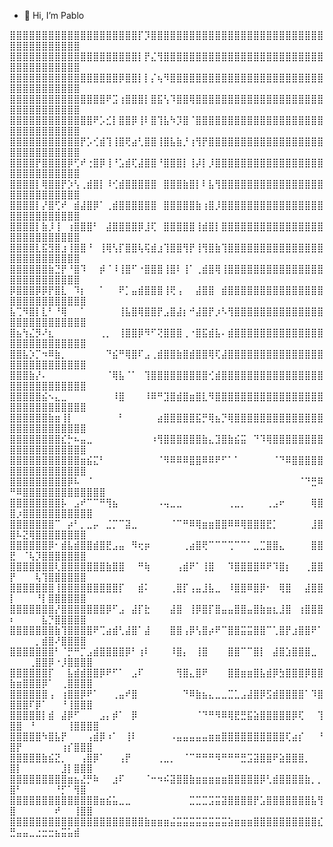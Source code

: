 - 👋 Hi, I’m Pablo

⣿⣿⣿⣿⣿⣿⣿⣿⣿⣿⣿⣿⣿⣿⣿⣿⣿⣿⣿⣿⡏⡹⣿⣿⣿⣿⣿⣿⣿⣿⣿⣿⣿⣿⣿⣿⣿⣿⣿⣿⣿⣿⣿⣿⣿⣿⣿⣿⣿⣿⣿⣿⣿⣿⣿⣿⣿⣿⣿⣿
⣿⣿⣿⣿⣿⣿⣿⣿⣿⣿⣿⣿⣿⣿⣿⣿⣿⣿⣿⣿⡇⡟⣌⢻⣿⣿⣿⣿⣿⣿⣿⣿⣿⣿⣿⣿⣿⣿⣿⣿⣿⣿⣿⣿⣿⣿⣿⣿⣿⣿⣿⣿⣿⣿⣿⣿⣿⣿⣿⣿
⣿⣿⣿⣿⣿⣿⣿⣿⣿⣿⣿⣿⣿⣿⣿⣿⣿⡿⣿⣿⡇⡇⡌⢦⠻⣿⣿⣿⣿⣿⣿⣿⣿⣿⣿⣿⣿⣿⣿⣿⣿⣿⣿⣿⣿⣿⣿⣿⣿⣿⣿⣿⣿⣿⣿⣿⣿⣿⣿⣿
⣿⣿⣿⣿⣿⣿⣿⣿⣿⣿⣿⣿⣿⣿⣿⠟⣩⢰⣿⣿⣿⡇⣿⣯⢣⠹⣿⣿⢿⣿⣿⣿⣿⣿⣿⣿⣿⣿⣿⣿⣿⣿⣿⣿⣿⣿⣿⣿⣿⣿⣿⣿⣿⣿⣿⣿⣿⣿⣿⣿
⣿⣿⣿⣿⣿⣿⣿⣿⣿⣿⣿⣿⣿⠟⡡⣊⡇⣿⣿⡿⢸⠇⣿⢹⣧⠳⡹⣿⠈⣿⣿⣿⣿⣿⣿⣿⣿⣿⣿⣿⣿⣿⣿⣿⣿⣿⣿⣿⣿⣿⣿⣿⣿⣿⣿⣿⣿⣿⣿⣿
⣿⣿⣿⣿⣿⣿⣿⣿⣿⣿⣿⡟⡡⢊⣾⢹⢸⣿⢟⣴⢃⣿⣿⢸⣿⣧⣷⡘⢰⢻⡟⣿⣿⣿⣿⣿⣿⣿⣿⣿⣿⣿⣿⣿⣿⣿⣿⣿⣿⣿⣿⣿⣿⣿⣿⣿⣿⣿⣿⣿
⣿⣿⣿⣿⡟⣿⣿⣿⣿⡿⢋⠞⢐⣿⡿⢸⠘⣡⣾⢏⣼⣿⣿⠘⣿⣿⣿⡇⢸⡼⡇⡸⣿⣿⣿⣿⣿⣿⣿⣿⣿⣿⣿⣿⣿⣿⣿⣿⣿⣿⣿⣿⣿⣿⣿⣿⣿⣿⣿⣿
⣿⣿⣿⣿⡇⢿⣿⣿⡟⡱⢣⢀⣾⣿⡇⠸⢊⣾⣿⣿⣿⣿⣿⠀⣿⣿⣿⣷⣿⡇⠇⣧⢻⣿⣿⣿⣿⣿⣿⣿⣿⣿⣿⣿⣿⣿⣿⣿⣿⣿⣿⣿⣿⣿⣿⣿⣿⣿⣿⣿
⣿⣿⣿⣿⡇⡜⣿⢋⠞⠀⣾⣼⣿⡿⠁⢀⣾⣿⣿⣿⣿⣿⣿⠀⣿⣿⣿⣿⣿⣷⢰⣿⡸⣿⣿⣿⣿⣿⣿⣿⣿⣿⣿⣿⣿⣿⣿⣿⣿⣿⣿⣿⣿⣿⣿⣿⣿⣿⣿⣿
⣿⣿⣿⣿⡇⣷⡸⢸⠀⢰⣿⣿⣿⠃⠀⣼⣿⣿⣿⣿⡿⣸⢏⠀⣿⣿⣿⣿⣿⢸⣾⣿⡇⣿⣿⣿⣿⣿⣿⣿⣿⣿⣿⣿⣿⣿⣿⣿⣿⣿⣿⣿⣿⣿⣿⣿⣿⣿⣿⣿
⣿⣿⣿⣿⣇⣯⣻⣿⣰⢸⣿⣿⠘⠀⢸⢿⢣⡏⣿⣿⢧⢯⣾⣰⢹⣿⣿⢻⡟⢸⢻⣿⣷⢹⣿⣿⣿⣿⣿⣿⣿⣿⣿⣿⣿⣿⣿⣿⣿⣿⣿⣿⣿⣿⣿⣿⣿⣿⣿⣿
⣿⣿⣿⣿⣿⣿⣷⣙⡟⠘⣿⠹⠀⠀⡾⠈⠸⢸⣿⠋⠐⣿⣿⣿⢸⣿⠇⢸⠁⢀⣾⣿⢿⢸⣿⣿⣿⣿⣿⣿⣿⣿⣿⣿⣿⣿⣿⣿⣿⣿⣿⣿⣿⣿⣿⣿⣿⣿⣿⣿
⡿⣿⣿⣿⡿⡿⡟⣿⣇⠀⠹⡆⠀⠀⠁⠀⠀⠟⡁⣤⣾⣿⣿⣿⢸⢟⢠⠀⠀⣼⣿⣿⠀⣾⣿⣿⣿⣿⣿⣿⣿⣿⣿⣿⣿⣿⣿⣿⣿⣿⣿⣿⣿⣿⣿⣿⣿⣿⣿⣿⣿
⣧⢉⠻⣿⡇⣇⠃⠘⢿⠀⠀⠁⠀⠀⠀⠀⠀⢸⣧⣿⢿⣿⣿⡟⣠⣿⣼⡆⠚⣼⣿⡟⡰⠣⢻⣿⣿⣿⣿⣿⣿⣿⣿⣿⣿⣿⣿⣿⣿⣿⣿⣿⣿⣿⣿⣿⣿⣿⣿⣿⣿
⣿⣦⢳⣌⡻⠜⣆⠀⠀⠀⠀⠀⠀⠀⢀⡀⠀⢸⣿⣿⡿⠻⠋⢝⣿⣿⣿⢀⠐⣿⣯⣾⣧⠄⣾⣿⣿⣿⣿⣿⣿⣿⣿⣿⣿⣿⣿⣿⣿⣿⣿⣿⣿⣿⣿⣿⣿⣿⣿⣿⣿
⣿⣿⣧⡱⡉⠲⠿⣷⡀⠀⠀⠀⠀⠀⠀⠙⣮⠛⢿⣿⠏⣠⢀⣾⣿⣿⣷⣿⣾⣿⣿⢿⢏⣼⣿⣿⣿⣿⣿⣿⣿⣿⣿⣿⣿⣿⣿⣿⣿⣿⣿⣿⣿⣿⣿⣿⣿⣿⣿⣿⣿
⣿⣿⣿⣷⡜⠄⠀⠀⠀⠀⠀⠀⠀⠀⠀⠈⢿⣧⠈⠁⠀⢹⣿⣿⣿⣿⣿⣿⣿⣿⣿⢊⣾⣿⣿⣿⣿⣿⣿⣿⣿⣿⣿⣿⣿⣿⣿⣿⣿⣿⣿⣿⣿⣿⣿⣿⣿⣿⣿⣿⣿
⣿⣿⣿⣿⣿⣮⠢⣄⣀⠀⠀⠀⠀⠀⠀⠀⠸⣿⠀⠀⠀⠸⠿⠛⣹⣿⣾⣿⣶⣿⣇⠻⣿⣿⣿⣿⣿⣿⣿⣿⣿⣿⣿⣿⣿⣿⣿⣿⣿⣿⣿⣿⣿⣿⣿⣿⣿⣿⣿⣿⣿
⣿⣿⣿⣿⣿⣿⣷⣶⢸⡇⠀⠀⠀⠀⠀⠀⠀⠃⠀⠀⠀⠀⠀⣴⣿⣿⣿⣿⣿⣯⡛⢿⣦⡙⢿⣿⣿⣿⣿⣿⣿⣿⣿⣿⣿⣿⣿⣿⣿⣿⣿⣿⣿⣿⣿⣿⣿⣿⣿⣿⣿
⣿⣿⣿⣿⣿⣿⣿⣿⣎⡓⠦⣤⣀⠀⠀⠀⠀⠀⠀⠀⠀⠀⠰⢻⣿⣿⣿⣿⣿⣿⣷⣄⣹⣿⣷⣮⣭⠀⠙⠹⢿⣿⣿⣿⣿⣿⣿⣿⣿⣿⣿⣿⣿⣿⣿⣿⣿⣿⣿⣿⣿
⣿⣿⣿⣿⣿⣿⣿⣿⣿⣿⣿⣶⣮⣍⠃⠀⠀⠀⠀⠀⠀⠀⠀⠈⠻⠿⠿⠿⣿⣿⠿⠿⠟⠋⠁⠁⠀⠀⠀⠀⠀⠈⠙⠿⣿⣿⣿⣿⣿⣿⣿⣿⣿⣿⣿⣿⣿⣿⣿⣿⣿
⣿⣿⣿⣿⣿⣿⣿⣿⣿⡿⠧⠀⠈⠀⠀⠀⠀⠀⠀⠀⠀⠀⠀⠀⠀⠀⠀⠀⠀⠀⠀⠀⠀⠀⠀⠀⠀⠀⠀⠀⠀⠀⠀⠀⠀⠈⠙⣛⠿⠛⠿⣿⣿⣿⣿⣿⣿⣿⣿⣿⣿⣿⣿⣿
⣿⣿⣿⣿⣿⣿⣿⣿⡧⠀⣠⠞⠉⠉⠛⢻⣦⠀⠀⠀⠀⠀⠀⠠⢤⣀⣀⠀⠀⠀⠀⠀⠀⠀⢀⣀⡀⠀⠀⠀⢀⣠⠖⠀⠀⠀⠀⢿⣿⣿⡰⣿⣿⣿⣿⣿⣿⣿⣿⣿⣿⣿
⣿⣿⣿⣿⣿⣿⣿⠉⠀⡴⠃⡀⣀⡤⠀⣈⡉⠉⣽⣀⠀⠀⠀⠀⠀⠈⠉⠛⠿⢿⣶⣶⣿⣿⠿⠿⢿⣿⣿⣿⣟⡁⠀⠀⠀⠀⠀⣸⣿⣿⠧⣝⢿⣿⣿⣿⣿⣿⣿⣿⣿
⣿⣿⣿⣿⣿⣿⡿⠂⣾⣧⣾⣿⣿⣾⣿⣟⣠⣤⠀⠻⢖⡶⠀⠀⠀⠀⠀⢀⣴⣿⢟⠉⠉⠉⢉⠉⠉⠁⣀⣉⣿⣿⣄⠀⠀⠀⠀⣿⣿⣟⠀⠈⢧⡹⣿⣿⣿⣿⣿⣿⣿
⣿⣿⣿⣿⣿⣿⣿⢇⣿⣿⣿⣿⣿⣿⣿⣷⣿⣿⠀⠀⠛⢷⠀⠀⠀⠀⢠⣾⠟⠁⢸⣿⠀⠀⠹⣿⣿⣿⣿⠿⠟⠹⣿⡆⠀⠀⢀⣿⣿⡟⠀⠀⠀⢧⢹⣿⣿⣿⣿⣿⣿
⣿⣿⣿⣿⣿⣿⣿⢸⣿⣿⣿⣿⣿⣿⣿⣿⣿⡏⠀⠀⣾⠅⠀⠀⠀⢀⣿⡏⢠⣤⣸⣧⣀⠀⠸⣿⣿⠿⣿⡿⠂⠀⢿⣿⠀⠀⣼⣿⣿⡇⠀⠀⠀⠘⡇⣿⣿⣿⣿⣿⣿
⣿⣿⣿⣿⣿⣿⣿⡜⣿⣿⣿⣿⣿⣿⣿⡿⠋⣠⠀⣼⡏⣗⠀⠀⠀⣼⣿⠀⢸⡿⣿⡏⣿⣤⣤⣿⣿⣤⣿⣷⣶⣆⣸⣿⠀⢰⣿⣿⣿⠆⠀⠀⠀⠀⣧⡙⣿⣿⣿⣿⣿
⣿⣿⣿⣿⣿⣿⣿⣷⢹⣿⣿⣿⣿⠟⢉⣴⣾⢃⣼⣿⠁⣼⠀⠀⠀⣿⣿⢠⡿⢣⣿⡴⠟⠉⣿⣿⣭⣭⣿⣿⠉⢁⣿⡟⣰⣿⣿⠟⠁⠀⠀⠀⠀⡀⣾⣿⠜⣿⣿⣿⣿
⣿⣿⣿⣿⣿⣿⣿⠃⠈⡛⠛⡉⣠⣾⣿⣿⣿⣿⡿⠃⢰⠇⠀⠀⠀⠸⣿⡄⠀⢸⣿⠀⠀⠀⣿⣿⠉⠉⣿⡇⠀⣼⣿⣱⣿⣿⣿⣀⠀⠀⠀⠀⢀⣿⣿⡿⠐⡸⣿⣿⣿⣿
⣿⣿⣿⣿⣿⣿⡏⠀⠀⣧⣾⣾⣿⣿⡿⠟⠋⠁⠀⣠⠏⠀⠀⠀⠀⠀⢻⣿⣄⣿⠟⠀⠀⠀⣿⣿⣶⣶⣿⣧⣾⡿⣳⣿⣿⣿⡿⣿⣿⣷⣶⣿⣿⣿⡿⠁⠀⢀⣿⣿⣿⣿
⣿⣿⣿⣿⣿⣿⢠⠀⢰⣿⣿⡿⠟⠁⠀⠀⢀⣤⠞⣿⠀⠀⠀⠀⠀⠀⠀⠙⠿⣷⣦⣄⣀⣀⣉⣁⣠⣼⣿⡿⣫⣾⣿⣿⣿⣿⠁⠹⣿⣿⣿⣿⠏⡿⠁⠀⠀⠘⢸⣿⣿⣿
⣿⣿⣿⣿⣿⡇⣾⠀⣼⡿⠋⠀⠀⠀⣠⡄⡾⠁⠀⡿⠀⠀⠀⠀⠀⠀⠀⠀⠀⠈⠙⠛⠻⠿⢿⣟⣛⣯⣵⣿⣿⣿⣿⣿⡿⢏⠀⠀⢹⣿⣿⠀⠘⠀⠀⠀⠀⠀⢸⣿⣿⣿⣿
⣿⣿⣿⣿⣿⠳⣿⣧⡟⠀⠀⠀⢠⣾⡿⠰⠁⠀⢸⠇⠀⠀⠀⠀⠀⠠⣤⣤⣤⣤⣤⣶⣶⣿⣿⣿⣿⣿⣿⣿⣿⣿⣿⢏⣴⡎⠀⠀⠘⣿⡟⠀⠀⠀⠀⠀⠀⢰⡎⣿⣿⣿
⣿⣿⣿⣿⣿⣷⣮⣝⡀⠀⠀⢠⣿⡿⠁⠀⠀⢠⡟⠀⠀⠀⠀⢀⣀⡀⠀⠈⠉⠛⠛⠛⠻⠛⠛⠛⣛⣩⣽⣿⣿⠟⣵⣿⣿⣿⡀⠀⠀⣿⡇⠀⠀⠀⠀⠀⠀⣸⡇⣿⣿⣿
⣿⣿⣿⣿⣿⣿⣿⣿⣿⣶⣦⣜⡛⠷⠀⠀⣰⠏⠀⠀⠀⠈⠒⠲⠮⣽⣿⣿⣷⣶⣶⣶⣶⣶⣿⣿⣿⣿⣿⡿⢃⣾⣿⣿⣿⣿⣷⡀⡀⣿⠃⠀⠀⠀⠀⠀⠘⡋⠁⢻⣿
⣿⣿⣿⣿⣿⣿⣿⣿⣿⣿⣿⣿⣿⣿⣶⣮⣥⣀⣀⠀⠀⠀⠀⠀⠀⠀⠀⠀⣉⣉⣉⣩⣭⣽⣿⣿⣿⣿⡟⣡⣿⣿⣿⣿⣿⣿⣿⣧⢻⣿⠀⠀⠀⠀⠀⠀⠞⠀⠀⢸⣿⣿
⣿⣿⣿⣿⣿⣿⣿⣿⣿⣿⣿⣿⣿⣿⣿⣿⣿⣿⣿⣿⣿⣷⣶⣶⣶⣬⣭⣭⣭⣭⣭⣭⣭⣭⣵⣶⣶⣶⣿⣿⣿⣿⣿⣿⣿⣿⣿⣿⣎⣛⣤⣤⣀⣐⣒⣒⣦⣭⣥⣾⠀⠀⠀⠀⠀⠀⠀⠀⠀⠀⠀⠀⠀⠀⠀⠀⠀
<!--- - 👀 I’m interested in ...
- 🌱 I’m currently learning ...
- 💞️ I’m looking to collaborate on ...
- 📫 How to reach me ...
- 😄 Pronouns: ...
- ⚡ Fun fact: ...


pablodelpino98/pablodelpino98 is a ✨ special ✨ repository because its `README.md` (this file) appears on your GitHub profile.
You can click the Preview link to take a look at your changes.
--->
